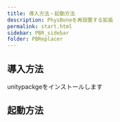 ```yaml
---
title: 導入方法・起動方法
description: PhysBoneを再設置する拡張
permalink: start.html
sidebar: PBR_sidebar
folder: PBReplacer
---
```


## 導入方法

unitypackgeをインストールします

## 起動方法

